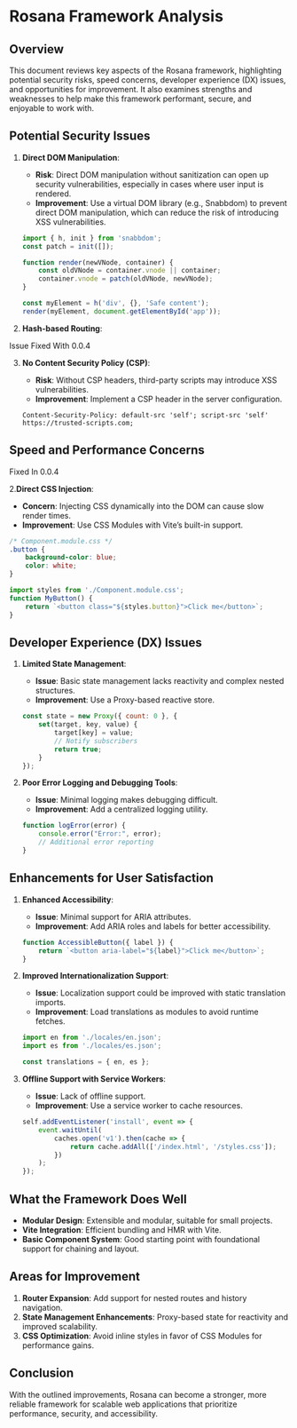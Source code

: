 
# Rosana Framework Analysis

## Overview
This document reviews key aspects of the Rosana framework, highlighting potential security risks, speed concerns, developer experience (DX) issues, and opportunities for improvement. It also examines strengths and weaknesses to help make this framework performant, secure, and enjoyable to work with.

## Potential Security Issues
1. **Direct DOM Manipulation**:
   - **Risk**: Direct DOM manipulation without sanitization can open up security vulnerabilities, especially in cases where user input is rendered.
   - **Improvement**: Use a virtual DOM library (e.g., Snabbdom) to prevent direct DOM manipulation, which can reduce the risk of introducing XSS vulnerabilities.

   ```javascript
   import { h, init } from 'snabbdom';
   const patch = init([]);

   function render(newVNode, container) {
       const oldVNode = container.vnode || container;
       container.vnode = patch(oldVNode, newVNode);
   }

   const myElement = h('div', {}, 'Safe content');
   render(myElement, document.getElementById('app'));
   ```

2. **Hash-based Routing**:

Issue Fixed With 0.0.4

3. **No Content Security Policy (CSP)**:
   - **Risk**: Without CSP headers, third-party scripts may introduce XSS vulnerabilities.
   - **Improvement**: Implement a CSP header in the server configuration.

   ```http
   Content-Security-Policy: default-src 'self'; script-src 'self' https://trusted-scripts.com;
   ```

## Speed and Performance Concerns

Fixed In 0.0.4

2.**Direct CSS Injection**:
   - **Concern**: Injecting CSS dynamically into the DOM can cause slow render times.
   - **Improvement**: Use CSS Modules with Vite’s built-in support.

   ```css
   /* Component.module.css */
   .button {
       background-color: blue;
       color: white;
   }
   ```

   ```javascript
   import styles from './Component.module.css';
   function MyButton() {
       return `<button class="${styles.button}">Click me</button>`;
   }
   ```

## Developer Experience (DX) Issues
1. **Limited State Management**:
   - **Issue**: Basic state management lacks reactivity and complex nested structures.
   - **Improvement**: Use a Proxy-based reactive store.

   ```javascript
   const state = new Proxy({ count: 0 }, {
       set(target, key, value) {
           target[key] = value;
           // Notify subscribers
           return true;
       }
   });
   ```

2. **Poor Error Logging and Debugging Tools**:
   - **Issue**: Minimal logging makes debugging difficult.
   - **Improvement**: Add a centralized logging utility.

   ```javascript
   function logError(error) {
       console.error("Error:", error);
       // Additional error reporting
   }
   ```

## Enhancements for User Satisfaction
1. **Enhanced Accessibility**:
   - **Issue**: Minimal support for ARIA attributes.
   - **Improvement**: Add ARIA roles and labels for better accessibility.

   ```javascript
   function AccessibleButton({ label }) {
       return `<button aria-label="${label}">Click me</button>`;
   }
   ```

2. **Improved Internationalization Support**:
   - **Issue**: Localization support could be improved with static translation imports.
   - **Improvement**: Load translations as modules to avoid runtime fetches.

   ```javascript
   import en from './locales/en.json';
   import es from './locales/es.json';

   const translations = { en, es };
   ```

3. **Offline Support with Service Workers**:
   - **Issue**: Lack of offline support.
   - **Improvement**: Use a service worker to cache resources.

   ```javascript
   self.addEventListener('install', event => {
       event.waitUntil(
           caches.open('v1').then(cache => {
               return cache.addAll(['/index.html', '/styles.css']);
           })
       );
   });
   ```

## What the Framework Does Well
- **Modular Design**: Extensible and modular, suitable for small projects.
- **Vite Integration**: Efficient bundling and HMR with Vite.
- **Basic Component System**: Good starting point with foundational support for chaining and layout.

## Areas for Improvement
1. **Router Expansion**: Add support for nested routes and history navigation.
2. **State Management Enhancements**: Proxy-based state for reactivity and improved scalability.
3. **CSS Optimization**: Avoid inline styles in favor of CSS Modules for performance gains.

## Conclusion
With the outlined improvements, Rosana can become a stronger, more reliable framework for scalable web applications that prioritize performance, security, and accessibility.
